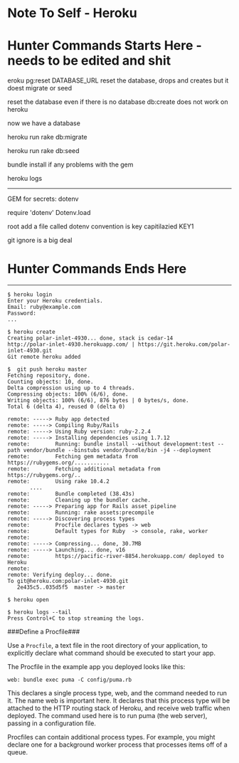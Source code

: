 # Note To Self - Heroku

  
# Hunter Commands Starts Here - needs to be edited and shit

eroku pg:reset DATABASE_URL
reset the database, drops and creates but it doest migrate or seed

reset the database even if there is no database
db:create does not work on heroku

now we have a database

heroku run rake db:migrate

heroku run rake db:seed

bundle install  if any problems with the gem

heroku logs

---------------------------

GEM for secrets:  dotenv

require 'dotenv'
Dotenv.load


root add a file called dotenv
convention is key capitilazied KEY1


git ignore is a big deal


# Hunter Commands Ends Here

-------

```
$ heroku login
Enter your Heroku credentials.
Email: ruby@example.com
Password:
...
```

```
$ heroku create
Creating polar-inlet-4930... done, stack is cedar-14
http://polar-inlet-4930.herokuapp.com/ | https://git.heroku.com/polar-inlet-4930.git
Git remote heroku added
```


```
$  git push heroku master
Fetching repository, done.
Counting objects: 10, done.
Delta compression using up to 4 threads.
Compressing objects: 100% (6/6), done.
Writing objects: 100% (6/6), 876 bytes | 0 bytes/s, done.
Total 6 (delta 4), reused 0 (delta 0)

remote: -----> Ruby app detected
remote: -----> Compiling Ruby/Rails
remote: -----> Using Ruby version: ruby-2.2.4
remote: -----> Installing dependencies using 1.7.12
remote:        Running: bundle install --without development:test --path vendor/bundle --binstubs vendor/bundle/bin -j4 --deployment
remote:        Fetching gem metadata from https://rubygems.org/...........
remote:        Fetching additional metadata from https://rubygems.org/..
remote:        Using rake 10.4.2
       ....
remote:        Bundle completed (38.43s)
remote:        Cleaning up the bundler cache.
remote: -----> Preparing app for Rails asset pipeline
remote:        Running: rake assets:precompile
remote: -----> Discovering process types
remote:        Procfile declares types -> web
remote:        Default types for Ruby  -> console, rake, worker
remote:
remote: -----> Compressing... done, 30.7MB
remote: -----> Launching... done, v16
remote:        https://pacific-river-8854.herokuapp.com/ deployed to Heroku
remote:
remote: Verifying deploy... done.
To git@heroku.com:polar-inlet-4930.git
   2e435c5..035d5f5  master -> master
```

```
$ heroku open
```


```
$ heroku logs --tail
Press Control+C to stop streaming the logs.
```

###Define a Procfile###

Use a ```Procfile```, a text file in the root directory of your application, to explicitly declare what command should be executed to start your app.

The Procfile in the example app you deployed looks like this:

```
web: bundle exec puma -C config/puma.rb
```

This declares a single process type, web, and the command needed to run it. The name web is important here. It declares that this process type will be attached to the HTTP routing stack of Heroku, and receive web traffic when deployed. The command used here is to run puma (the web server), passing in a configuration file.

Procfiles can contain additional process types. For example, you might declare one for a background worker process that processes items off of a queue.



